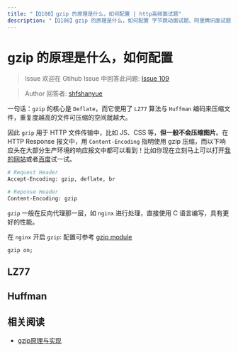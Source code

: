 ```yaml
---
title: "【Q108】gzip 的原理是什么，如何配置 | http高频面试题"
description: "【Q108】gzip 的原理是什么，如何配置 字节跳动面试题、阿里腾讯面试题、美团小米面试题。"
---
```


# gzip 的原理是什么，如何配置

> Issue
> 欢迎在 Gtihub Issue 中回答此问题: [Issue 109](https://github.com/shfshanyue/Daily-Question/issues/109)

> Author
> 回答者: [shfshanyue](https://github.com/shfshanyue)

一句话：`gzip` 的核心是 `Deflate`，而它使用了 `LZ77` 算法与 `Huffman` 编码来压缩文件，重复度越高的文件可压缩的空间就越大。

因此 `gzip` 用于 HTTP 文件传输中，比如 JS、CSS 等，**但一般不会压缩图片**。在 HTTP Response 报文中，用 `Content-Encoding` 指明使用 gzip 压缩，而以下响应头在大部分生产环境的响应报文中都可以看到！比如你现在立刻马上可以打开[我的网站](https://q.shanyue.tech)或者[百度](https://www.baidu.com)试一试。

```bash
# Request Header
Accept-Encoding: gzip, deflate, br

# Reponse Header
Content-Encoding: gzip
```

`gzip` 一般在反向代理那一层，如 `nginx` 进行处理，直接使用 C 语言编写，具有更好的性能。

在 `nginx` 开启 `gzip`: 配置可参考 [gzip module](http://nginx.org/en/docs/http/ngx_http_gzip_module.html)

```nginx
gzip on;
```

## LZ77

## Huffman

## 相关阅读

- [gzip原理与实现](https://blog.csdn.net/imquestion/article/details/16439)
